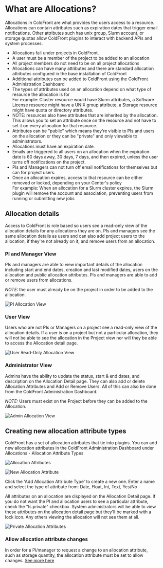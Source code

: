 # What are Allocations?

Allocations in ColdFront are what provides the users access to a resource.  Allocations can contain attributes such as expiration dates that trigger email notifications.  Other attributes such has unix group, Slurm account, or storage quotas allow ColdFront plugins to interact with backend APIs and system processes.


- Allocations fall under projects in ColdFront.  
- A user must be a member of the project to be added to an allocation
- All project members do not need to be on all project allocations
- Allocations can have many attributes and there are standard allocation attributes configured in the base installation of ColdFront
- Additional attributes can be added to ColdFront using the ColdFront Administration Dashboard
- The types of attributes used on an allocation depend on what type of resource the allocation is for  
For example:  Cluster resource would have Slurm attributes, a Software License resource might have a UNIX group attribute, a Storage resource might have quota or directory attributes.
- NOTE: resources also have attributes that are inherited by the allocation.  This allows you to set an attribute once on the resource and not have to set it on every allocation for that resource.
- Attributes can be "public" which means they're visible to PIs and users on the allocation or they can be "private" and only viewable to administrators.
- Allocations must have an expiration date.
- Emails are triggered to all users on an allocation when the expiration date is 60 days away, 30 days, 7 days, and then expired, unless the user turns off notifications on the project.
- PIs and Managers can not turn off email notifications for themselves but can for project users.
- Once an allocation expires, access to that resource can be either removed or locked, depending on your Center's policy  
For example: When an allocation for a Slurm cluster expires, the Slurm plugin will remove the account and association, preventing users from running or submitting new jobs

## Allocation details
Access to ColdFront is role based so users see a read-only view of the allocation details for any allocations they are on.  PIs and managers see the same allocation details as users and can also add project users to the allocation, if they're not already on it, and remove users from an allocation.  

### PI and Manager View
PIs and managers are able to view important details of the allocation including start and end dates, creation and last modified dates, users on the allocation and public allocation attributes.  PIs and managers are able to add or remove users from allocations.  

*NOTE:* the user must already be on the project in order to be added to the allocation.

![PI Allocation View](../../images/allocationPI.PNG "AllocationPIView")

### User View
Users who are not PIs or Managers on a project see a read-only view of the allocation details.  If a user is on a project but not a particular allocation, they will not be able to see the allocation in the Project view nor will they be able to access the Allocation detail page.

![User Read-Only Allocation View](../../images/allocationUser.PNG "AllocationUserView")

### Administrator View
Admins have the ability to update the status, start & end dates, and description on the Allocation Detail page.  They can also add or delete Allocation Attributes and Add or Remove Users.  All of this can also be done from the ColdFront Administration Dashboard.

*NOTE:* Users must exist on the Project before they can be added to the Allocation.  

![Admin Allocation View](../../images/allocationAdmin.PNG "AllocationAdminView")


## Creating new allocation attribute types  

ColdFront has a set of allocation attributes that tie into plugins.  You can add new allocation attributes in the ColdFront Administration Dashboard under Allocations - Allocation Attribute Types  

![Allocation Attributes](../../images/allocationattributes.PNG)  

![New Allocation Attribute](../../images/attributetypes.PNG)   

Click the 'Add Allocation Attribute Type' to create a new one.  Enter a name and select the type of attribute from: Date, Float, Int, Text, Yes/No

All attributes on an allocation are displayed on the Allocation Detail page.  If you do not want the PI and allocation users to see a particular attribute, check the "Is private" checkbox.  System administrators will be able to view these attributes on the allocation detail page but they'll be marked with a lock icon.  Any others viewing the allocation will not see them at all.

![Private Allocation Attributes](../../images/privateattributes.PNG)

### Allow allocation attribute changes  

In order for a PI/manager to request a change to an allocation attribute, such as storage quantity, the allocation attribute must be set to allow changes.  [See more here](change_requests.md)
